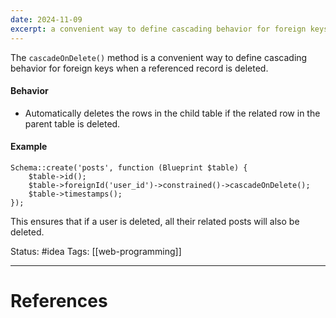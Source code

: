 ```yaml
---
date: 2024-11-09
excerpt: a convenient way to define cascading behavior for foreign keys when a referenced record is deleted
---
```

The `cascadeOnDelete()` method is a convenient way to define cascading behavior for foreign keys when a referenced record is deleted.

#### Behavior

- Automatically deletes the rows in the child table if the related row in the parent table is deleted.

#### Example

```
Schema::create('posts', function (Blueprint $table) {
    $table->id();
    $table->foreignId('user_id')->constrained()->cascadeOnDelete();
    $table->timestamps();
});
```

This ensures that if a user is deleted, all their related posts will also be deleted.


Status: #idea
Tags: [[web-programming]]

---
# References